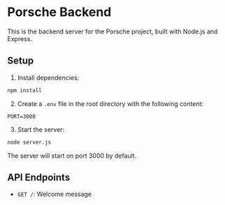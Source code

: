 # Porsche Backend

This is the backend server for the Porsche project, built with Node.js and Express.

## Setup

1. Install dependencies:
```bash
npm install
```

2. Create a `.env` file in the root directory with the following content:
```
PORT=3000
```

3. Start the server:
```bash
node server.js
```

The server will start on port 3000 by default.

## API Endpoints

- `GET /`: Welcome message 